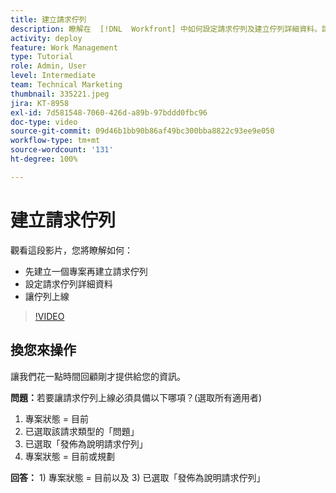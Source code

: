 ```yaml
---
title: 建立請求佇列
description: 瞭解在  [!DNL  Workfront] 中如何設定請求佇列及建立佇列詳細資料。請按照以下步驟幫助您的組織管理工作量。
activity: deploy
feature: Work Management
type: Tutorial
role: Admin, User
level: Intermediate
team: Technical Marketing
thumbnail: 335221.jpeg
jira: KT-8958
exl-id: 7d581548-7060-426d-a89b-97bddd0fbc96
doc-type: video
source-git-commit: 09d46b1bb90b86af49bc300bba8822c93ee9e050
workflow-type: tm+mt
source-wordcount: '131'
ht-degree: 100%

---
```


# 建立請求佇列

觀看這段影片，您將瞭解如何：

* 先建立一個專案再建立請求佇列
* 設定請求佇列詳細資料
* 讓佇列上線

>[!VIDEO](https://video.tv.adobe.com/v/335221/?quality=12&learn=on)

## 換您來操作

讓我們花一點時間回顧剛才提供給您的資訊。

**問題：**&#x200B;若要讓請求佇列上線必須具備以下哪項？(選取所有適用者)

1. 專案狀態 = 目前
1. 已選取該請求類型的「問題」
1. 已選取「發佈為說明請求佇列」
1. 專案狀態 = 目前或規劃

**回答：** 1) 專案狀態 = 目前以及 3) 已選取「發佈為說明請求佇列」

